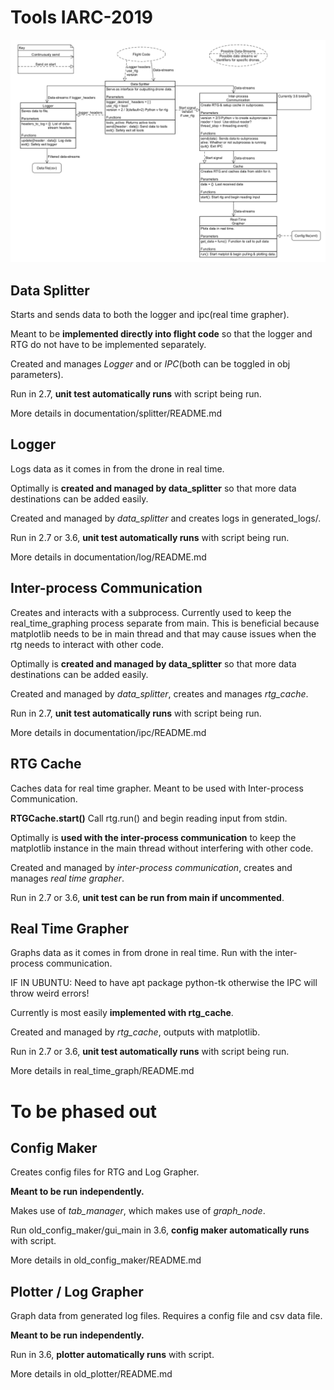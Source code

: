 # Tools IARC-2019

![tools diagram](documentation/tools_layout.png)

## Data Splitter
Starts and sends data to both the logger and ipc(real time grapher).

Meant to be __implemented directly into flight code__ so that the logger and RTG do not have to 
be implemented separately.

Created and manages *Logger* and or *IPC*(both can be toggled in obj parameters).

Run in 2.7, __unit test automatically runs__ with script being run.

More details in documentation/splitter/README.md


## Logger
Logs data as it comes in from the drone in real time.

Optimally is __created and managed by data_splitter__ so that more data destinations can be added easily.

Created and managed by *data_splitter* and creates logs in generated_logs/.

Run in 2.7 or 3.6, __unit test automatically runs__ with script being run.

More details in documentation/log/README.md


## Inter-process Communication
Creates and interacts with a subprocess. Currently used to keep the real_time_graphing process
separate from main. This is beneficial because matplotlib needs to be in main thread and that may
cause issues when the rtg needs to interact with other code.

Optimally is __created and managed by data_splitter__ so that more data destinations can be added easily.

Created and managed by *data_splitter*, creates and manages *rtg_cache*.

Run in 2.7, __unit test automatically runs__ with script being run.

More details in documentation/ipc/README.md


## RTG Cache
Caches data for real time grapher. Meant to be used with Inter-process Communication.

__RTGCache.start()__ Call rtg.run() and begin reading input from stdin.

Optimally is __used with the inter-process communication__ to keep the matplotlib instance in the main
thread without interfering with other code.

Created and managed by *inter-process communication*, creates and manages *real time grapher*.

Run in 2.7 or 3.6, __unit test can be run from main if uncommented__.


## Real Time Grapher
Graphs data as it comes in from drone in real time. Run with the inter-process communication.

IF IN UBUNTU: Need to have apt package python-tk otherwise the IPC will throw weird errors!

Currently is most easily __implemented with rtg_cache__.

Created and managed by *rtg_cache*, outputs with matplotlib.

Run in 2.7 or 3.6, __unit test automatically runs__ with script being run.

More details in real_time_graph/README.md


# To be phased out
## Config Maker
Creates config files for RTG and Log Grapher.

__Meant to be run independently.__

Makes use of *tab_manager*, which makes use of *graph_node*.

Run old_config_maker/gui_main in 3.6, __config maker automatically runs__ with script.

More details in old_config_maker/README.md


## Plotter / Log Grapher
Graph data from generated log files. Requires a config file and csv data file.

__Meant to be run independently.__

Run in 3.6, __plotter automatically runs__ with script.

More details in old_plotter/README.md

